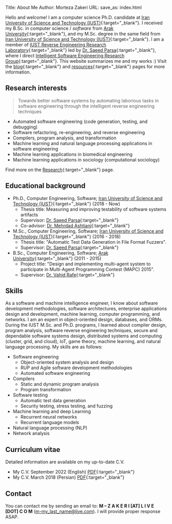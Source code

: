 Title: About Me
Author: Morteza Zakeri
URL:
save_as: index.html


Hello and welcome! I am a computer science Ph.D. candidate at [Iran University of Science and Technology (IUST)](http://www.iust.ac.ir/en){:target="_blank"}. 
I received my B.Sc. in computer science / *software* from [Arak University](http://en.araku.ac.ir/){:target="_blank"}, and my M.Sc. degree in the same field from [Iran University of Science and Technology (IUST)](http://www.iust.ac.ir/en){:target="_blank"}. 
I am a member of [IUST Reverse Engineering Research Laboratory](http://reverse.iust.ac.ir/){:target="_blank"} led by [Dr. Saeed Parsa](http://parsa.iust.ac.ir){:target="_blank"}, where I direct [Intelligent Software Engineering Research Group](http://parsa.iust.ac.ir/research/){:target="_blank"}. 
This website summarizes me and my works :) 
Visit the [blog](https://m-zakeri.github.io/blog_index.html){:target="_blank"} and [resources](https://m-zakeri.github.io/pages/resources.html){:target="_blank"} pages for more information.

## Research interests
> Towards better software systems by automating laborious tasks in software engineering through the intelligent reverse engineering techniques

* Automated software engineering (code generation, testing, and debugging)
* Software refactoring, re-engineering, and reverse engineering
* Compilers, program analysis, and transformation
* Machine learning and natural language processing applications in software engineering
* Machine learning applications in biomedical engineering
* Machine learning applications in sociology (computational sociology)

Find more on the [Research](https://m-zakeri.github.io/pages/research.html){:target="_blank"} page.


## Educational background
* Ph.D., Computer Engineering, Software; [Iran University of Science and Technology (IUST)](http://www.iust.ac.ir/en){:target="_blank"} (2018 - Now)
    * Thesis title: Measuring and improving testability of software systems artifacts
    * Supervisor: [Dr. Saeed Parsa](http://parsa.iust.ac.ir){:target="_blank"}
    * Co-advisor: [Dr. Mehrdad Ashtiani](){:target="_blank"}
* M.Sc., Computer Engineering, Software; [Iran University of Science and Technology (IUST)](http://www.iust.ac.ir/en){:target="_blank"} (2016 - 2018)
    * Thesis title: "Automatic Test Data Generation in File Format Fuzzers".
    * Supervisor: [Dr. Saeed Parsa](http://parsa.iust.ac.ir){:target="_blank"}
* B.Sc., Computer Engineering, Software; [Arak University](http://en.araku.ac.ir/){:target="_blank"} (2011 - 2015)
    * Project title: "Design and implementing multi-agent system to participate in Multi-Agent Programming Contest (MAPC) 2015".
    * Supervisor: [Dr. Vahid Rafe](http://webpages.iust.ac.ir/rafe/){:target="_blank"}




## Skills
As a software and machine intelligence engineer, I know about software development methodologies, software architectures, enterprise applications design and development, machine learning, computer programming, and networks. I am an expert in object-oriented design, databases, and ORMs. During the IUST M.Sc. and Ph.D. programs, I learned about compiler design, program analysis, software reverse engineering techniques, secure and dependable software systems design, distributed systems and computing (cluster, grid, and cloud), IoT, game theory, machine learning, and natural language processing. My skills are as follows:

* Software engineering
    * Object-oriented system analysis and design
    * RUP and Agile software development methodologies
    * Automated software engineering
* Compilers
    * Static and dynamic program analysis
    * Program transformation
* Software testing
    * Automatic test data generation
    * Security testing, stress testing, and fuzzing
* Machine learning and deep Learning
    * Recurrent neural networks
    * Recurrent language models
* Natural language processing (NLP)
* Network analysis


## Curriculum vitae
Detailed information are available on my up-to-date C.V.

* My C.V. September 2022 (English) [PDF](../static/pdf/morteza_zakeri_cv.pdf){:target="_blank"}
* My C.V. March 2018  (Persian) [PDF](https://www.dropbox.com/s/7zpxl68sx68cb3u/Zakeri_Resume_961201_FA.pdf?dl=0){:target="_blank"}


## Contact
You can contact me by sending an email to: 
**M – Z A K E R I [AT] L I V E [DOT] C O M**
([m-my_last_name@live.com](mailto:m-my_last_name@live.com)). 
I will provide proper response ASAP.
